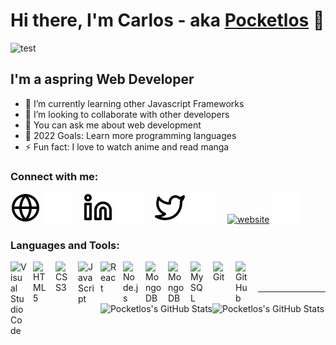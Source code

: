 # Hi there, I'm Carlos - aka [Pocketlos][website] 👋

![test](https://i.pinimg.com/originals/22/22/bf/2222bf4e61a9c909705972dc2e1ad26a.gif)

## I'm a aspring Web Developer

- 🌱 I’m currently learning other Javascript Frameworks
- 👯 I’m looking to collaborate with other developers
- 💬 You can ask me about web development
- 🥅 2022 Goals: Learn more programming languages
- ⚡ Fun fact: I love to watch anime and read manga

### Connect with me:

[![website](./img/globe-light.svg)](https://pocketlos.com#gh-light-mode-only)
[![website](./img/globe-dark.svg)](https://pocketlos.com#gh-dark-mode-only)
&nbsp;&nbsp;
[![website](./img/linkedin-light.svg)](https://linkedin.com/in/losplanillo#gh-light-mode-only)
[![website](./img/linkedin-dark.svg)](https://linkedin.com/in/losplanillo#gh-dark-mode-only)
&nbsp;&nbsp;
[![website](./img/twitter-light.svg)](https://twitter.com/pocketlos#gh-light-mode-only)
[![website](./img/twitter-dark.svg)](https://twitter.com/pocketlos#gh-dark-mode-only)
&nbsp;&nbsp;
[![website](https://cdn.jsdelivr.net/npm/simple-icons@3.13.0/icons/instagram.svg)](https://instagram.com/pocketlos#gh-light-mode-only)
[![website](./img/instagram-dark.svg)](https://instagram.com/pocketlos#gh-dark-mode-only)

### Languages and Tools:

<img align="left" alt="Visual Studio Code" width="26px" src="https://cdn.jsdelivr.net/gh/devicons/devicon/icons/vscode/vscode-original.svg" style="padding-right:10px;" />
<img align="left" alt="HTML5" width="26px" src="https://cdn.jsdelivr.net/gh/devicons/devicon/icons/html5/html5-original.svg" style="padding-right:10px;" />
<img align="left" alt="CSS3" width="26px" src="https://cdn.jsdelivr.net/gh/devicons/devicon/icons/css3/css3-original.svg" style="padding-right:10px;" />
<img align="left" alt="JavaScript" width="26px" src="https://cdn.jsdelivr.net/gh/devicons/devicon/icons/javascript/javascript-original.svg" style="padding-right:10px;" />
<img align="left" alt="React" width="26px" src="https://cdn.jsdelivr.net/gh/devicons/devicon/icons/react/react-original.svg" style="padding-right:10px;" />
<img align="left" alt="Node.js" width="26px" src="https://cdn.jsdelivr.net/gh/devicons/devicon/icons/nodejs/nodejs-original.svg" style="padding-right:10px;" />
<img align="left" alt="MongoDB" width="26px" src="https://cdn.jsdelivr.net/gh/devicons/devicon/icons/mongodb/mongodb-original.svg" style="padding-right:10px;" />
<img align="left" alt="MongoDB" width="26px" src="https://cdn.jsdelivr.net/gh/devicons/devicon/icons/php/php-original.svg" style="padding-right:10px;" />
<img align="left" alt="MySQL" width="26px" src="https://cdn.jsdelivr.net/gh/devicons/devicon/icons/mysql/mysql-original.svg" style="padding-right:10px;" />
<img align="left" alt="Git" width="26px" src="https://cdn.jsdelivr.net/gh/devicons/devicon/icons/git/git-original.svg" style="padding-right:10px;" />
<img align="left" alt="GitHub" width="26px" src="https://user-images.githubusercontent.com/3369400/139447912-e0f43f33-6d9f-45f8-be46-2df5bbc91289.png" style="padding-right:10px;" />

<br />
<br />

---

<img align="left" alt="Pocketlos's GitHub Stats" src="https://github-readme-stats.vercel.app/api?username=Pocketlos&show_icons=true&hide_border=false&title_color=e34c26&icon_color=FFE400&bg_color=09131B&text_color=ffffff&border_color=0c1a25" />

<img align="left" alt="Pocketlos's GitHub Stats" src="https://github-readme-stats.vercel.app/api/top-langs/?username=Pocketlos&show_icons=true&hide_border=false&title_color=2965f1&icon_color=add8e6&bg_color=09131B&text_color=ffffff&border_color=0c1a25" />

[website]: https://pocketlos.com

